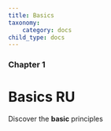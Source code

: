 ```yaml
---
title: Basics
taxonomy:
    category: docs
child_type: docs
---
```


### Chapter 1

# Basics RU

Discover the **basic** principles
